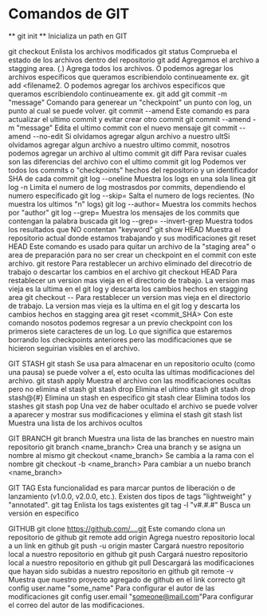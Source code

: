 # Comandos de GIT

** git init ** Inicializa un path en GIT

git checkout				Enlista los archivos modificados
git status				Comprueba el estado de los archivos dentro del repositorio
git add					Agregamos el archivo a stagging area. (.) Agrega todos los archivos. O podemos agregar los archivos especificos que queramos escribiendolo continueamente ex. git add <filename1> <filename2. O podemos agregar los archivos especificos que queramos escribiendolo continueamente ex. git add <filename1> <filename2>
git commit -m "message"			Comando para generear un "checkpoint" un punto con log, un punto al cual se puede volver.
git commit --amend			Este comando es para actualizar el ultimo commit y evitar crear otro commit
git commit --amend -m "message"		Edita el ultimo commit con el nuevo mensaje
git commit --amend --no-edit		Si olvidamos agregar algun archivo a nuestro ultSi olvidamos agregar algun archivo a nuestro ultimo commit, nosotros podemos agregar un archivo al ultimo commit
git diff <filename>			Para revisar cuales son las diferencias del archivo con el ultimo commit
git log					Podemos ver todos los commits o "checkpoints" hechos del repositorio y un identificador SHA de cada commit
git log --oneline			Muestra los logs en una sola linea
git log -n				Limita el numero de log mostrasdos por commits, dependiendo el numero especificado
git log --skip=<number>			Salta el numero de logs recientes. (No muestra los ultimos "n" logs)
git log --author=<author>		Muestra los commits hechos por "author"
git log --grep=<keyword>		Muestra los mensajes de los commits que contengan la palabra buscada
git log --grep=<keyword> --invert-grep	Muestra todos los resultados que NO contentan "keyword"
git show HEAD				Muestra el repositorio actual donde estamos trabajando y sus modificaciones
git reset HEAD <filename>		Este comando es usado para quitar un archivo de la "staging area" o area de preparación para no ser crear un checkpoint en el commit con este archivo.
git restore <filename>			Para restablecer un archivo eliminado del direcotrio de trabajo o descartar los cambios en el archivo
git checkout HEAD <filename>		Para restablecer un version mas vieja en el directorio de trabajo. La version mas vieja es la ultima en el git log y descarta los cambios hechos en stagging area
git checkout --<filename>		Para restablecer un version mas vieja en el directorio de trabajo. La version mas vieja es la ultima en el git log y descarta los cambios hechos en stagging area
git reset <commit_SHA>			Con este comando nosotos podemos regresar a un previo checkpoint con los primeros siete caracteres de un log. Lo que significa que estaremos borrando los checkpoints anteriores pero las modificaciones que se hicieron seguirian visibles en el archivo.


GIT STASH
git stash				Se usa para almacenar en un repositorio oculto (como una pausa) se puede volver a el, esto oculta las ultimas modificaciones del archivo.
git stash apply				Muestra el archivo con las modificaciones ocultas pero no elimina el stash
git stash drop				Elimina el ultimo stash
git stash drop stash@{#}		Elimina un stash en especifico
git stash clear				Elimina todos los stashes
git stash pop				Una vez de haber ocultado el archivo se puede volver a aparecer y mostrar sus modificaciones y elimina el stash
git stash list				Muestra una lista de los archivos ocultos


GIT BRANCH
git branch				Muestra una lista de las branches en nuestro main repositorio
git branch <name_branch>		Crea una branch y se asigna un nombre al mismo
git checkout <name_branch>		Se cambia a la rama con el nombre
git checkout -b <name_branch>		Para cambiar a un nuebo branch <name_branch>

GIT TAG
Esta funcionalidad es para marcar puntos de liberación o de lanzamiento (v1.0.0, v2.0.0, etc.). Existen dos tipos de tags "lightweight" y "annotated".
git tag					Enlista los tags existentes
git tag -l "v#.#.#"			Busca un versión en especifico

GITHUB
git clone https://github.com/....git	Este comando clona un repositorio de github
git remote add origin <link>		Agrega nuestro repositorio local a un link en github
git push -u origin master		Cargará nuestro repositorio local a nuestro repositorio en github
git push				Cargará nuestro repositorio local a nuestro repositorio en github
git pull				Descargará las modificaciones que hayan sido subidas a nuestro repositorio en github
git remote -v				Muestra que nuestro proyecto agregado de github en el link correcto
git config user.name "some_name"	Para configurar el autor de las modificaciones
git config user.email "someone@mail.com"Para configurar el correo del autor de las modificaciones.



